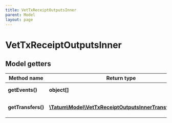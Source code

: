 ```yaml
---
title: VetTxReceiptOutputsInner
parent: Model
layout: page
---
```


# VetTxReceiptOutputsInner

## Model getters

Method name | Return type | Description | Notes
------------ | ------------- | ------------- | -------------
**getEvents()** | **object[]** |  <br>Example: `[]` | [optional]
**getTransfers()** | [**\Tatum\Model\VetTxReceiptOutputsInnerTransfersInner[]**](../VetTxReceiptOutputsInnerTransfersInner) |  <br>Example: `null` | [optional]

